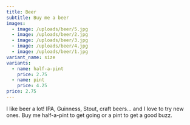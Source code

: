 ```yaml
---
title: Beer
subtitle: Buy me a beer
images:
  - image: /uploads/beer/5.jpg
  - image: /uploads/beer/2.jpg
  - image: /uploads/beer/3.jpg
  - image: /uploads/beer/4.jpg
  - image: /uploads/beer/1.jpg
variant_name: size
variants:
  - name: half-a-pint
    price: 2.75
  - name: pint
    price: 4.25
price: 2.75
---
```


I like beer a lot! IPA, Guinness, Stout, craft beers... and I love to try new ones. Buy me half-a-pint to get going or a pint to get a good buzz.